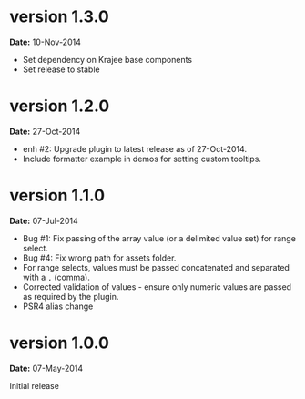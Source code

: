 version 1.3.0
=============
**Date:** 10-Nov-2014

- Set dependency on Krajee base components
- Set release to stable

version 1.2.0
=============
**Date:** 27-Oct-2014

- enh #2: Upgrade plugin to latest release as of 27-Oct-2014.
- Include formatter example in demos for setting custom tooltips.

version 1.1.0
=============
**Date:** 07-Jul-2014

- Bug #1: Fix passing of the array value (or a delimited value set) for range select.
- Bug #4: Fix wrong path for assets folder.
- For range selects, values must be passed concatenated and separated with a `,` (comma).
- Corrected validation of values - ensure only numeric values are passed as required by the plugin.
- PSR4 alias change

version 1.0.0
=============
**Date:** 07-May-2014

Initial release